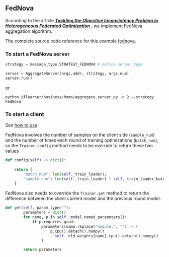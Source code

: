 ## FedNova
According to the article [***Tackling the Objective Inconsistency Problem in Heterogeneous Federated Optimization***
](https://arxiv.org/abs/2007.07481), we implement FedNova aggregation algorithm.

The complete source code 
reference for this example [fednova](https://git.iflytek.com/TURING/iflearner/-/tree/master/examples/homo/fednova).
### To start a FedNova server

```python
strategy = message_type.STRATEGY_FEDNOVA # define server type

server = AggregateServer(args.addr, strategy, args.num)
server.run()
```
or
```shell
python iflearner/business/homo/aggregate_server.py -n 2 --strategy FedNova 
```

### To start a client

See [how to use](../../api/api_reference.md)

FedNova involves the number of samples on the client side (`sample_num`) and the number of times each round of training optimizations (`batch_num`), so the `Trainer.config` method needs to be override to return these two values

```python
def config(self) -> dict():
        
    return {
        "batch_num": len(self._train_loader),
        "sample_num": len(self._train_loader) * self._train_loader.batch_size,
    }
```

FedNova also needs to override the `Trainer.get` method to return the difference between the client current model and the previous round model.

```python
def get(self, param_type=""):
        parameters = dict()
        for name, p in self._model.named_parameters():
            if p.requires_grad:
                parameters[name.replace("module.", "")] = (
                    p.cpu().detach().numpy()
                    - self._old_weights[name].cpu().detach().numpy()
                )

        return parameters

```